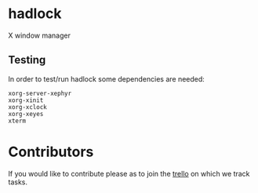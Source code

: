 # hadlock
X window manager

## Testing
In order to test/run hadlock some dependencies are needed:  
```
xorg-server-xephyr  
xorg-xinit  
xorg-xclock  
xorg-xeyes  
xterm  
```
# Contributors
If you would like to contribute please as to join the [trello](https://trello.com/hadlock/home) on which we track tasks.  
